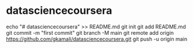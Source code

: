 # datasciencecoursera
echo "# datasciencecoursera" >> README.md
git init
git add README.md
git commit -m "first commit"
git branch -M main
git remote add origin https://github.com/gkamali/datasciencecoursera.git
git push -u origin main
